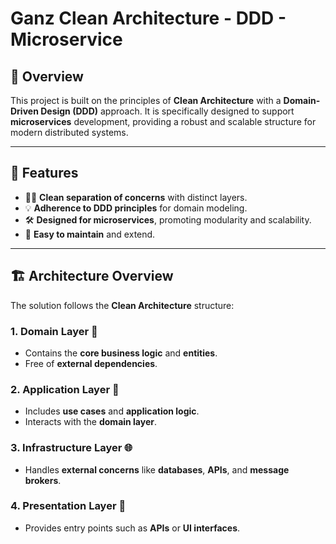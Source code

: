 # Ganz Clean Architecture - DDD - Microservice

## 🚀 Overview
This project is built on the principles of **Clean Architecture** with a **Domain-Driven Design (DDD)** approach. It is specifically designed to support **microservices** development, providing a robust and scalable structure for modern distributed systems.

---

## 🔑 Features
- 🧑‍💻 **Clean separation of concerns** with distinct layers.
- 💡 **Adherence to DDD principles** for domain modeling.
- 🛠 **Designed for microservices**, promoting modularity and scalability.
- 🔄 **Easy to maintain** and extend.

---

## 🏗 Architecture Overview

The solution follows the **Clean Architecture** structure:

### 1. **Domain Layer** 🏢
   - Contains the **core business logic** and **entities**.
   - Free of **external dependencies**.

### 2. **Application Layer** 📝
   - Includes **use cases** and **application logic**.
   - Interacts with the **domain layer**.

### 3. **Infrastructure Layer** 🌐
   - Handles **external concerns** like **databases**, **APIs**, and **message brokers**.

### 4. **Presentation Layer** 📱
   - Provides entry points such as **APIs** or **UI interfaces**.
